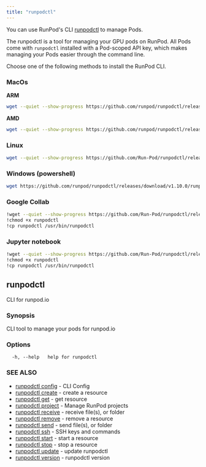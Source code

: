 ```yaml
---
title: "runpodctl"
---
```



You can use RunPod's CLI [runpodctl](https://github.com/runpod/runpodctl) to manage Pods.

The runpodctl is a tool for managing your GPU pods on RunPod.
All Pods come with `runpodctl` installed with a Pod-scoped API key, which makes managing your Pods easier through the command line.

Choose one of the following methods to install the RunPod CLI.

### MacOs

**ARM**

```bash
wget --quiet --show-progress https://github.com/runpod/runpodctl/releases/download/v1.10.0/runpodctl-darwin-arm -O runpodctl && chmod +x runpodctl && sudo mv runpodctl /usr/local/bin/runpodctl
```


**AMD**

```bash
wget --quiet --show-progress https://github.com/runpod/runpodctl/releases/download/v1.10.0/runpodctl-darwin-amd -O runpodctl && chmod +x runpodctl && sudo mv runpodctl /usr/local/bin/runpodctl
```

### Linux

```bash
wget --quiet --show-progress https://github.com/Run-Pod/runpodctl/releases/download/v1.10.0/runpodctl-linux-amd -O runpodctl && chmod +x runpodctl && sudo cp runpodctl /usr/bin/runpodctl
```

### Windows (powershell)

```bash
wget https://github.com/runpod/runpodctl/releases/download/v1.10.0/runpodctl-win-amd -O runpodctl.exe
```

### Google Collab

```bash
!wget --quiet --show-progress https://github.com/Run-Pod/runpodctl/releases/download/v1.10.0/runpodctl-linux-amd -O runpodctl
!chmod +x runpodctl
!cp runpodctl /usr/bin/runpodctl
```

###  Jupyter notebook

```bash
!wget --quiet --show-progress https://github.com/Run-Pod/runpodctl/releases/download/v1.10.0/runpodctl-linux-amd -O runpodctl
!chmod +x runpodctl
!cp runpodctl /usr/bin/runpodctl
```


## runpodctl

CLI for runpod.io

### Synopsis

CLI tool to manage your pods for runpod.io

### Options

```
  -h, --help   help for runpodctl
```

### SEE ALSO

* [runpodctl config](runpodctl_config.md)	 - CLI Config
* [runpodctl create](runpodctl_create.md)	 - create a resource
* [runpodctl get](runpodctl_get.md)	 - get resource
* [runpodctl project](runpodctl_project.md)	 - Manage RunPod projects
* [runpodctl receive](runpodctl_receive.md)	 - receive file(s), or folder
* [runpodctl remove](runpodctl_remove.md)	 - remove a resource
* [runpodctl send](runpodctl_send.md)	 - send file(s), or folder
* [runpodctl ssh](runpodctl_ssh.md)	 - SSH keys and commands
* [runpodctl start](runpodctl_start.md)	 - start a resource
* [runpodctl stop](runpodctl_stop.md)	 - stop a resource
* [runpodctl update](runpodctl_update.md)	 - update runpodctl
* [runpodctl version](runpodctl_version.md)	 - runpodctl version

